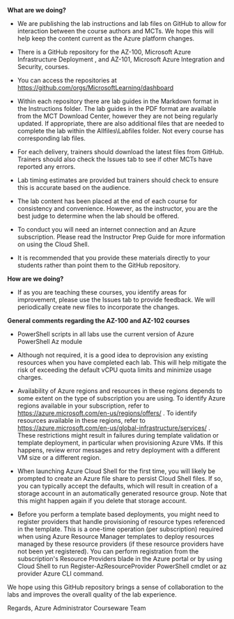 **What are we doing?**

*	We are publishing the lab instructions and lab files on GitHub to allow for interaction between the course authors and MCTs. We hope this will help  keep the content current as the Azure platform changes.

*	There is a GitHub repository for the AZ-100, Microsoft Azure Infrastructure Deployment , and AZ-101, Microsoft Azure Integration and Security, courses.

*	You can access the repositories at https://github.com/orgs/MicrosoftLearning/dashboard

*	Within each repository there are lab guides in the Markdown format in the Instructions folder. The lab guides in the PDF format are available from the MCT Download Center, however they are not being regularly updated. If appropriate, there are also additional files that are needed to complete the lab within the Allfiles\Labfiles folder. Not every course has corresponding lab files. 

*	For each delivery, trainers should download the latest files from GitHub. Trainers should also check the Issues tab to see if other MCTs have reported any errors.  

*	Lab timing estimates are provided but trainers should check to ensure this is accurate based on the audience.

*	The lab content has been placed at the end of each course for consistency and convenience. However, as the instructor, you are the best judge to determine when the lab should be offered.

*	To conduct you will need an internet connection and an Azure subscription. Please read the Instructor Prep Guide for more information on using the Cloud Shell. 

*	It is recommended that you provide these materials directly to your students rather than point them to the GitHub repository. 

**How are we doing?**

*	If as you are teaching these courses, you identify areas for improvement, please use the Issues tab to provide feedback. We will periodically create new files to incorporate the changes. 

**General comments regarding the AZ-100 and AZ-102 courses**

* PowerShell scripts in all labs use the current version of Azure PowerShell Az module

* Although not required, it is a good idea to deprovision any existing resources when you have completed each lab. This will help mitigate the risk of exceeding the default vCPU quota limits and minimize usage charges.

* Availability of Azure regions and resources in these regions depends to some extent on the type of subscription you are using. To identify Azure regions available in your subscription, refer to https://azure.microsoft.com/en-us/regions/offers/ . To identify resources available in these regions, refer to https://azure.microsoft.com/en-us/global-infrastructure/services/ . These restrictions might result in failures during template validation or template deployment, in particular when provisioning Azure VMs. If this happens, review error messages and retry deployment with a different VM size or a different region.

* When launching Azure Cloud Shell for the first time, you will likely be prompted to create an Azure file share to persist Cloud Shell files. If so, you can typically accept the defaults, which will result in creation of a storage account in an automatically generated resource group. Note that this might happen again if you delete that storage account.

* Before you perform a template based deployments, you might need to register providers that handle provisioning of resource types referenced in the template. This is a one-time operation (per subscription) required when using Azure Resource Manager templates to deploy resources managed by these resource providers (if these resource providers have not been yet registered). You can perform registration from the subscription's Resource Providers blade in the Azure portal or by using Cloud Shell to run Register-AzResourceProvider PowerShell cmdlet or az provider Azure CLI command.

We hope using this GitHub repository brings a sense of collaboration to the labs and improves the overall quality of the lab experience. 

Regards,
Azure Administrator Courseware Team

